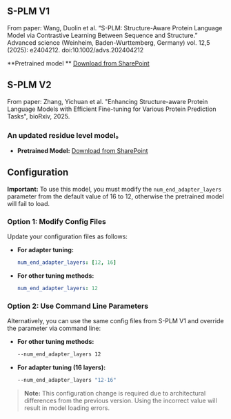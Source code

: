 ## S-PLM V1
From paper: Wang, Duolin et al. “S-PLM: Structure-Aware Protein Language Model via Contrastive Learning Between Sequence and Structure.” Advanced science (Weinheim, Baden-Wurttemberg, Germany) vol. 12,5 (2025): e2404212. doi:10.1002/advs.202404212

 **Pretrained model ** [Download from SharePoint](https://mailmissouri-my.sharepoint.com/:f:/g/personal/wangdu_umsystem_edu/Evk7BBT5LxRMpsHzKxmi0DEBrgv1mgBK0MRuRHJSqSoHZQ?e=Eozrwh)
## S-PLM V2
From paper: Zhang, Yichuan et al. "Enhancing Structure-aware Protein Language Models with Efficient Fine-tuning for Various Protein Prediction Tasks", bioRxiv, 2025.
### An updated residue level model。
- **Pretrained Model:** [Download from SharePoint](https://mailmissouri-my.sharepoint.com/:u:/g/personal/wangdu_umsystem_edu/EUZ74fO3NOxHjTvc6uvKwDsB5fELaaw-oiPHFU9CJky_hg?e=4phwL0)

## Configuration
**Important:** To use this model, you must modify the `num_end_adapter_layers` parameter from the default value of 16 to 12, otherwise the pretrained model will fail to load.
### Option 1: Modify Config Files

Update your configuration files as follows:

- **For adapter tuning:**
  ```yaml
  num_end_adapter_layers: [12, 16]
  ```

- **For other tuning methods:**
  ```yaml
  num_end_adapter_layers: 12
  ```

### Option 2: Use Command Line Parameters
Alternatively, you can use the same config files from S-PLM V1 and override the parameter via command line:
- **For other tuning methods:**
  ```bash
  --num_end_adapter_layers 12
  ```

- **For adapter tuning (16 layers):**
  ```bash
  --num_end_adapter_layers "12-16"
  ```

> **Note:** This configuration change is required due to architectural differences from the previous version. Using the incorrect value will result in model loading errors.